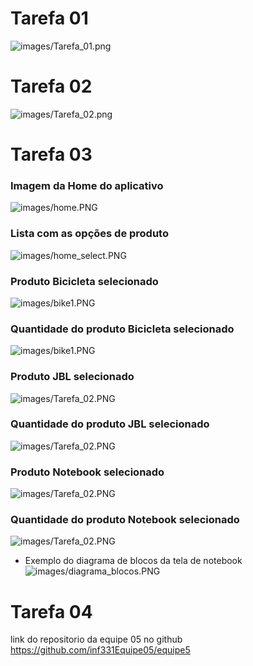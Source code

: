 # Tarefa 01
![images/Tarefa_01.png](images/Tarefa_01.png)

# Tarefa 02
![images/Tarefa_02.png](images/Tarefa_02.png)

# Tarefa 03

### Imagem da Home do aplicativo
![images/home.PNG](images/home.PNG)

### Lista com as opções de produto
![images/home_select.PNG](images/home_select.PNG)

### Produto Bicicleta selecionado
![images/bike1.PNG](images/bike1.PNG)

### Quantidade do produto Bicicleta selecionado
![images/bike1.PNG](images/bike2.PNG)

### Produto JBL selecionado
![images/Tarefa_02.PNG](images/JBL1.PNG)

### Quantidade do produto JBL selecionado
![images/Tarefa_02.PNG](images/JBL2.PNG)


### Produto Notebook selecionado
![images/Tarefa_02.PNG](images/note1.PNG)

### Quantidade do produto Notebook selecionado
![images/Tarefa_02.PNG](images/note2.PNG)

- Exemplo do diagrama de blocos da tela de notebook
![images/diagrama_blocos.PNG](images/diagrama_blocos.PNG)

# Tarefa 04
link do repositorio da equipe 05 no github https://github.com/inf331Equipe05/equipe5